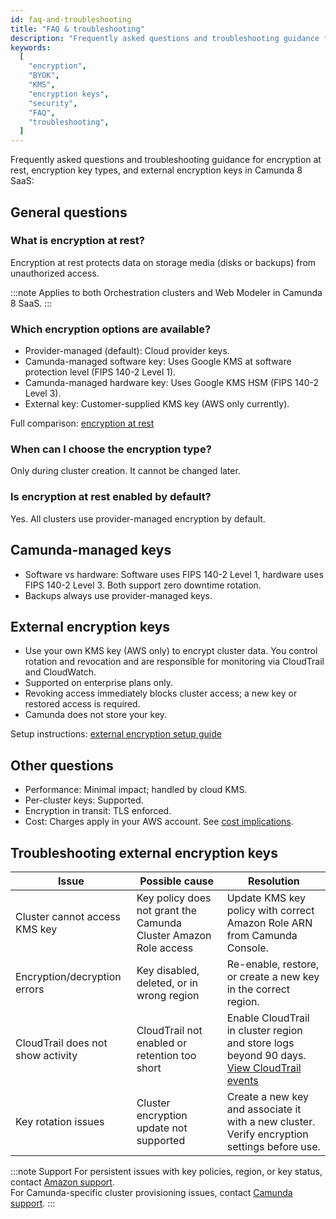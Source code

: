 ```yaml
---
id: faq-and-troubleshooting
title: "FAQ & troubleshooting"
description: "Frequently asked questions and troubleshooting guidance for encryption at rest, encryption key types, and external encryption keys in Camunda 8 SaaS."
keywords:
  [
    "encryption",
    "BYOK",
    "KMS",
    "encryption keys",
    "security",
    "FAQ",
    "troubleshooting",
  ]
---
```


Frequently asked questions and troubleshooting guidance for encryption at rest, encryption key types, and external encryption keys in Camunda 8 SaaS:

## General questions

### What is encryption at rest?

Encryption at rest protects data on storage media (disks or backups) from unauthorized access.

:::note
Applies to both Orchestration clusters and Web Modeler in Camunda 8 SaaS.
:::

### Which encryption options are available?

- Provider-managed (default): Cloud provider keys.
- Camunda-managed software key: Uses Google KMS at software protection level (FIPS 140-2 Level 1).
- Camunda-managed hardware key: Uses Google KMS HSM (FIPS 140-2 Level 3).
- External key: Customer-supplied KMS key (AWS only currently).

Full comparison: [encryption at rest](/components/saas/encryption-at-rest.md)

### When can I choose the encryption type?

Only during cluster creation. It cannot be changed later.

### Is encryption at rest enabled by default?

Yes. All clusters use provider-managed encryption by default.

## Camunda-managed keys

- Software vs hardware: Software uses FIPS 140-2 Level 1, hardware uses FIPS 140-2 Level 3. Both support zero downtime rotation.
- Backups always use provider-managed keys.

## External encryption keys

- Use your own KMS key (AWS only) to encrypt cluster data. You control rotation and revocation and are responsible for monitoring via CloudTrail and CloudWatch.
- Supported on enterprise plans only.
- Revoking access immediately blocks cluster access; a new key or restored access is required.
- Camunda does not store your key.

Setup instructions: [external encryption setup guide](/components/saas/byok/aws-kms-setup.md)

## Other questions

- Performance: Minimal impact; handled by cloud KMS.
- Per-cluster keys: Supported.
- Encryption in transit: TLS enforced.
- Cost: Charges apply in your AWS account. See [cost implications](/components/saas/byok/index.md#cost-implications).

## Troubleshooting external encryption keys

| Issue                             | Possible cause                                                   | Resolution                                                                                                                                                                          |
| --------------------------------- | ---------------------------------------------------------------- | ----------------------------------------------------------------------------------------------------------------------------------------------------------------------------------- |
| Cluster cannot access KMS key     | Key policy does not grant the Camunda Cluster Amazon Role access | Update KMS key policy with correct Amazon Role ARN from Camunda Console.                                                                                                            |
| Encryption/decryption errors      | Key disabled, deleted, or in wrong region                        | Re-enable, restore, or create a new key in the correct region.                                                                                                                      |
| CloudTrail does not show activity | CloudTrail not enabled or retention too short                    | Enable CloudTrail in cluster region and store logs beyond 90 days. [View CloudTrail events](https://docs.aws.amazon.com/awscloudtrail/latest/userguide/view-cloudtrail-events.html) |
| Key rotation issues               | Cluster encryption update not supported                          | Create a new key and associate it with a new cluster. Verify encryption settings before use.                                                                                        |

:::note Support
For persistent issues with key policies, region, or key status, contact [Amazon support](https://aws.amazon.com/contact-us/).  
For Camunda-specific cluster provisioning issues, contact [Camunda support](https://camunda.com/services/support-guide/).
:::

